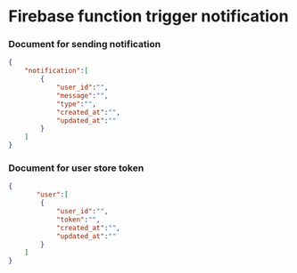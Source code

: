 # Firebase function trigger notification

### Document for sending notification
```json
{
    "notification":[
        {
            "user_id":"",
            "message":"",
            "type":"",
            "created_at":"",
            "updated_at":""
        }
    ]
}
```

### Document for user store token 
```json
{
       "user":[
        {
            "user_id":"",
            "token":"",
            "created_at":"",
            "updated_at":""
        }
    ]
}
```


